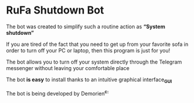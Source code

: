 # RuFa Shutdown Bot

The bot was created to simplify such a routine action as **“System shutdown”**

If you are tired of the fact that you need to get up from your favorite sofa in order to turn off your PC or laptop, then this program is just for you!

The bot allows you to turn off your system directly through the Telegram messenger without leaving your comfortable place

The bot **is easy** to install thanks to an intuitive graphical interface<sub>**GUI**</sub>

The bot is being developed by Demorien<sup>**c:**</sup>